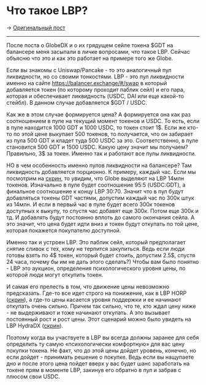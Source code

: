 # Что такое LBP?
-> [Оригинальный пост](https://t.me/idoresearch/57)

---

После поста о GlobeDX и о их грядущем сейле токена $GDT на балансере меня засыпали в личке вопросами, что такое LBP. Сейчас объясню что это и как это работает на примере того же Globe.

Если вы знакомы с Uniswap/Pancake - то это аналогичный пул ликвидности, но со своими тонкостями. LBP - это пул ликвидности именно на сайте https://balancer.exchange/#/swap в который добавляется токен (по которому проходит паблик сейл) и его пара, которая и обеспечивает ликвидность (USDC, DAI или еще какой-то стейбл). В данном случае добавляется $GDT / USDC.

Как же в этом случае формируется цена? 
А формируется она как раз соотношением в пуле на текущий момент токенов и USDC. То есть, если в пуле находится 1000 GDT и 1000 USDC, то токен стоит 1\$. Если же кто-то по этой цене выкупает 500 токенов, то получается, что он забирает из пула 500 GDT и кладет туда 500 USDC за это. Соответственно, в пуле становится 500 GDT и 1500 USDC. Какую цену значит мы получаем? Правильно, 3$ за токен. Именно так и работают все пулы ликвидности.

НО в чем особенность именно пулов ликвидности на балансере?
Там ликвидность добавляется порционно. К примеру, каждый час. Если мы посмотрим на [скрин](https://prnt.sc/12rqtn1), то увидим, что Globe выделяют на LBP 14млн токенов. Изначально в пуле будет соотношение 95:5 (USDC:GDT), а финальное соотношение к концу LBP 30:70. Значит что в пул будут добавляться токены GDT частями, допустим каждый час по 300к штук из 14млн. И если в первый час в пуле будет всего 300к токенов доступных к выкупу, то спустя час добавят еще 300к. Потом еще 300к и тд. И добавлять будут постоянно вплоть до самого окончания сейла. А это значит, что цена будет идти вниз и токен будут откупать по той цене, которая покажется покупателю доступной. 

Именно так и устроен LBP. Это паблик сейл, который предполагает снятие сливок с тех, кому не терпится закупиться. Ведь если люди готовы взять по 4$ токен, который будет стоить, допустим 2.5$, спустя 24 часа, почему бы им не дать этого сделать?) Чтобы вам было понятно - LBP это аукцион, определения психологического уровня цены, по которой люди могут откупить токен.

И самая его прелесть в том, что движение цены невозможно предсказать. Где-то все идет строго на понижение, как в LBP HORP ([скрин](https://prnt.sc/12rr97o)), а где-то цены касается уровня поддержки и ее начинают откупать очень сильно. Причем так сильно, что те, кто ждал цену ниже - не выдерживают и тоже начинают откупать. А это вызывает постоянный рост и рост цены. Этот сценарий можно было увидеть на LBP HydraDX ([скрин](https://prnt.sc/12rrbnz)).

Поэтому когда вы участвуете в LBP вы всегда должны заранее для себя определить ту самую «психологически комфортную» для вас цену покупки токена. Не факт, что до этой цены дойдет уровень, конечно, но если дойдет - принимать решение о покупке. Ведь если вы нащупаете дно и после этого цена пойдет вверх у вас будет шанс заработать на токене прям в моменте LBP, закинув его обратно в пул и забрав с плюсом свои USDC.